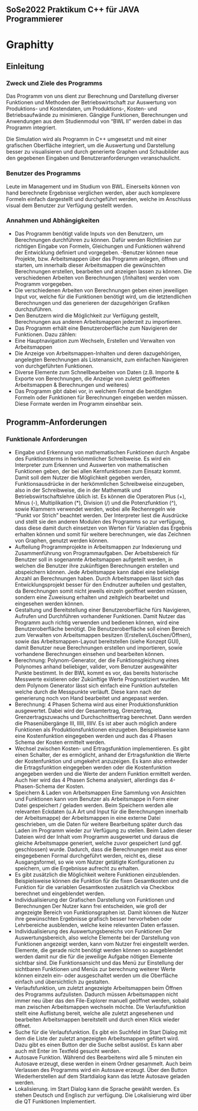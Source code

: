 ## SoSe2022 Praktikum C++ für JAVA Programmierer
# Graphitty

## Einleitung
### Zweck und Ziele des Programms
Das Programm von uns dient zur Berechnung und Darstellung diverser Funktionen und Methoden der Betriebswirtschaft zur Auswertung von Produktions- und Kostendaten, um Produktions-, Kosten- und Betriebsaufwände zu minimieren. Gängige Funktionen, Berechnungen und Anwendungen aus dem Studienmodul von “BWL II” werden dabei in das Programm integriert.

Die Simulation wird als Programm in C++ umgesetzt und mit einer grafischen Oberfläche integriert, um die Auswertung und Darstellung besser zu visualisieren und durch generierte Graphen und Schaubilder aus den gegebenen Eingaben und Benutzeranforderungen veranschaulicht.
### Benutzer des Programms
Leute im Management und im Studium von BWL. Einerseits können von hand berechnete Ergebnisse verglichen werden, aber auch komplexere Formeln einfach dargestellt und durchgeführt werden, welche im Anschluss visual dem Benutzer zur Verfügung gestellt werden.

### Annahmen und Abhängigkeiten
- Das Programm benötigt valide Inputs von den Benutzern, um Berechnungen durchführen zu können. Dafür werden Richtlinien zur richtigen Eingabe von Formeln, Gleichungen und Funktionen während der Entwicklung definiert und vorgegeben.
-Benutzer können neue Projekte, bzw. Arbeitsmappen über das Programm anlegen, öffnen und starten, um innerhalb dieser Arbeitsmappen die gewünschten Berechnungen erstellen, bearbeiten und anzeigen lassen zu können. Die verschiedenen Arbeiten von Berechnungen (/Inhalten) werden vom Programm vorgegeben.
- Die verschiedenen Arbeiten von Berechnungen geben einen jeweiligen Input vor, welche für die Funktionen benötigt wird, um die letztendlichen Berechnungen und das generieren der dazugehörigen Grafiken durchzuführen.
- Den Benutzern wird die Möglichkeit zur Verfügung gestellt, Berechnungen aus anderen Arbeitsmappen jederzeit zu importieren.
- Das Programm erhält eine Benutzeroberfläche zum Navigieren der Funktionen. Dazu zählen:
- Eine Hauptnavigation zum Wechseln, Erstellen und Verwalten von Arbeitsmappen
- Die Anzeige von Arbeitsmappen-Inhalten und deren dazugehörigen, angelegten Berechnungen als Listenansicht, zum einfachen Navigieren von durchgeführten Funktionen.
- Diverse Elemente zum Schnellbearbeiten von Daten (z.B. Importe & Exporte von Berechnungen, die Anzeige von zuletzt geöffneten Arbeitsmappen & Berechnungen und weiteres)
- Das Programm gibt dabei vor, in welchem Format die benötigten Formeln oder Funktionen für Berechnungen eingeben werden müssen. Diese Formate werden im Programm einsehbar sein.

## Programm-Anforderungen
### Funktionale Anforderungen
- Eingabe und Erkennung von mathematischen Funktionen durch Angabe des Funktionsterms in herkömmlicher Schreibweise. 
Es wird ein Interpreter zum Erkennen und Auswerten von mathematischen Funktionen geben, der bei allen  Kernfunktionen zum Einsatz kommt. Damit soll dem Nutzer die Möglichkeit gegeben werden, Funktionsausdrücke in der herkömmlichen Schreibweise einzugeben, also in der Schreibweise, die in der Mathematik und Betriebswirtschaftslehre üblich ist. Es können die Operatoren Plus (+), Minus (-), Multiplikation (*), Division (/) und die Potenzfunktion (^), sowie Klammern verwendet werden, wobei alle Rechenregeln wie “Punkt vor Strich” beachtet werden. Der Interpreter liest die Ausdrücke und stellt sie den  anderen Modulen des Programms so zur verfügung, dass diese damit durch einsetzen von Werten für Variablen das Ergebnis erhalten können und somit für weitere berechnungen, wie das Zeichnen von Graphen, genutzt werden können.
- Aufteilung Programmprojekte in Arbeitsmappen zur Indexierung und Zusammenführung von Programmaufgaben. 
Der Arbeitsbereich für Benutzer soll in sogenannte Arbeitsmappen aufgeteilt werden, in welchen die Benutzer ihre zukünftigen Berechnungen erstellen und abspeichern können. Jede Arbeitsmappe kann dabei eine beliebige Anzahl an Berechnungen haben. Durch Arbeitsmappen lässt sich das Entwicklungsprojekt besser für den Endnutzer aufteilen und gestalten, da Berechnungen somit nicht jeweils einzeln geöffnet werden müssen, sondern eine Zuweisung erhalten und zeitgleich bearbeitet und eingesehen werden können.
- Gestaltung und Bereitstellung einer Benutzeroberfläche fürs Navigieren, Aufrufen und Durchführen vorhandener Funktionen. 
Damit Nutzer das Programm auch richtig verwenden und bedienen können, wird eine Benutzeroberfläche benötigt. Die Benutzeroberfläche soll einen Bereich zum Verwalten von Arbeitsmappen besitzen (Erstellen/Löschen/Öffnen), sowie das Arbeitsmappen-Layout bereitstellen (siehe Konzept GUI), damit Benutzer neue Berechnungen erstellen und importieren, sowie vorhandene Berechnungen einsehen und bearbeiten können.
- Berechnung: Polynom-Generator, der die Funktionsgleichung eines Polynomes anhand beliebiger, valider, vom Benutzer ausgewählter Punkte bestimmt.
In der BWL kommt es vor, das bereits historische Messwerte existieren oder Zukünftige Werte Prognostiziert wurden. Mit dem Polynom Generator lässt sich einfach eine Funktion aufstellen welche durch die Messpunkte verläuft. Diese kann nach der generierung noch von Hand bearbeitet und angepasst werden.
- Berechnung: 4 Phasen Schema wird aus einer Produktionsfunktion ausgewertet. 
Dabei wird der Gesamtertrag, Grenzertrag, Grenzertragszuwachs und Durchschnittsertrag berechnet. Dann werden die Phasenübergänge III, IIIII, IIIIV.
Es ist aber auch möglich andere Funktionen als Produktionsfunktionen einzugeben. Beispielsweise kann eine Kostenfunktion eingegeben werden und auch das 4 Phasen Schema der Kosten ermittelt werden.
- Wechsel zwischen Kosten- und Ertragsfunktion implementieren.
Es gibt einen Schalter, der es ermöglicht, anhand der Ertragsfunktion die Werte der Kostenfunktion und umgekehrt anzuzeigen. Es kann also entweder die Ertragsfunktion eingegeben werden oder die Kostenfunktion angegeben werden und die Werte der andern Funktion ermittelt werden.
Auch hier wird das 4 Phasen Schema analysiert, allerdings das 4-Phasen-Schema der Kosten.
- Speichern & Laden von Arbeitsmappen 
Eine Sammlung von Ansichten und Funktionen kann vom Benutzer als Arbeitsmappe in Form einer Datei gespeichert / geladen werden. Beim Speichern werden alle relevanten Eckdaten (u.A Art und Input für die Berechnungen innerhalb der Arbeitsmappe) der Arbeitsmappen in eine externe Datei geschrieben, um die Daten für weitere Bearbeitung später durch das Laden im Programm wieder zur Verfügung zu stellen. Beim Laden dieser Dateien wird der Inhalt vom Programm ausgewertet und daraus die gleiche Arbeitsmappe generiert, welche zuvor gespeichert (und ggf. geschlossen) wurde. Dadurch, dass die Berechnungen meist aus einer eingegebenen Formal durchgeführt werden, reicht es, diese Ausgangsformel, so wie vom Nutzer getätigte Konfigurationen zu speichern, um die Ergebnisse aufrecht zu erhalten.
- Es gibt zusätzlich die Möglichkeit weitere Funktionen 
einzublenden. Beispielsweise können die Funktion für die fixen Gesamtkosten und die Funktion für die variablen Gesamtkosten zusätzlich via Checkbox berechnet und eingeblendet werden.
- Individualisierung der Grafischen Darstellung von Funktionen und Berechnungen
Der Nutzer kann frei entscheiden, wie groß der angezeigte Bereich von Funktionsgraphen ist. Damit können die Nutzer ihre gewünschten Ergebnisse grafisch besser hervorheben oder Lehrbereiche ausblenden, welche keine relevanten Daten erfassen.
- Individualisierung des Auswertungsbereichs von Funktionen 
Der Auswertungsbereich, also welche Elemente bei der Darstellung von Funktionen angezeigt werden, kann vom Nutzer frei eingestellt werden. Elemente, die gerade nicht benötigt werden können so ausgeblendet werden damit nur die für die jeweilige Aufgabe nötigen Elemente sichtbar sind. Die Funktionsansicht und das Menü zur Einstellung der sichtbaren Funktionen und Menüs zur berechnung weiterer Werte können einzeln ein- oder ausgeschaltet werden um die Oberfläche einfach und übersichtlich zu gestalten.
- Verlaufsfunktion, um zuletzt angezeigte Arbeitsmappen beim Öffnen des Programms aufzulisten. 
Dadurch müssen Arbeitsmappen nicht immer neu über das den File-Explorer manuell geöffnet werden, sobald man zwischen Arbeitsmappen wechseln möchte. Die Verlaufsfunktion stellt eine Auflistung bereit, welche alle zuletzt angesehenen und bearbeiten Arbeitsmappen bereitstellt und durch einen Klick wieder öffnet.
- Suche für die Verlaufsfunktion.
Es gibt ein Suchfeld im Start Dialog mit dem die Liste der zuletzt angezeigten Arbeitsmappen gefiltert wird. Dazu gibt es einen Button der die Suche selbst auslöst. Es kann aber auch mit Enter im Textfeld gesucht werden. 
- Autosave Funktion.
Während des Bearbeitens wird alle 5 minuten ein Autosave erzeugt, diese werden in einem Ordner gesammelt. Auch beim Verlassen des Programms wird ein Autosave erzeugt. Über den Button Wiederherstellen auf dem Startdialog kann das letzte Autosave geladen werden.
- Lokalisierung.
im Start Dialog kann die Sprache gewählt werden. Es stehen Deutsch und Englisch zur verfügung. Die Lokalisierung wird über die QT Funktionen Implementiert.
